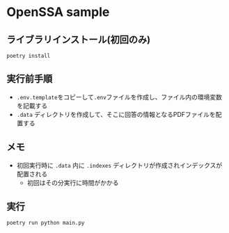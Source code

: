 # OpenSSA sample

## ライブラリインストール(初回のみ)

```
poetry install
```

## 実行前手順

- `.env.template`をコピーして`.env`ファイルを作成し、ファイル内の環境変数を記載する
- `.data` ディレクトリを作成して、そこに回答の情報となるPDFファイルを配置する

## メモ

- 初回実行時に `.data` 内に `.indexes` ディレクトリが作成されインデックスが配置される
    - 初回はその分実行に時間がかかる

## 実行

```
poetry run python main.py
```
